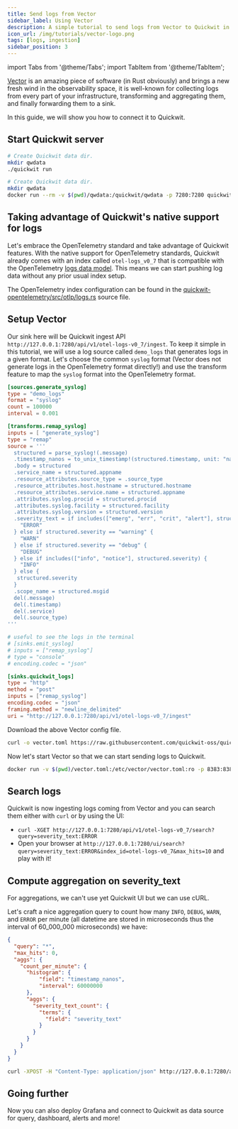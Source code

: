 ```yaml
---
title: Send logs from Vector
sidebar_label: Using Vector
description: A simple tutorial to send logs from Vector to Quickwit in a few minutes.
icon_url: /img/tutorials/vector-logo.png
tags: [logs, ingestion]
sidebar_position: 3
---
```


import Tabs from '@theme/Tabs';
import TabItem from '@theme/TabItem';

[Vector](https://vector.dev/) is an amazing piece of software (in Rust obviously) and brings a new fresh wind in the observability space,
it is well-known for collecting logs from every part of your infrastructure, transforming and aggregating them, and finally forwarding them to a sink.

In this guide, we will show you how to connect it to Quickwit.

## Start Quickwit server

<Tabs>

<TabItem value="cli" label="CLI">

```bash
# Create Quickwit data dir.
mkdir qwdata
./quickwit run
```

</TabItem>

<TabItem value="docker" label="Docker">

```bash
# Create Quickwit data dir.
mkdir qwdata
docker run --rm -v $(pwd)/qwdata:/quickwit/qwdata -p 7280:7280 quickwit/quickwit run
```

</TabItem>

</Tabs>

## Taking advantage of Quickwit's native support for logs

Let's embrace the OpenTelemetry standard and take advantage of Quickwit features. With the native support for OpenTelemetry standards, Quickwit already comes with an index called `otel-logs_v0_7` that is compatible with the OpenTelemetry [logs data model](https://github.com/open-telemetry/opentelemetry-specification/blob/main/specification/logs/data-model.md). This means we can start pushing log data without any prior usual index setup.

The OpenTelemetry index configuration can be found in the [quickwit-opentelemetry/src/otlp/logs.rs](https://github.com/quickwit-oss/quickwit/blob/main/quickwit/quickwit-opentelemetry/src/otlp/logs.rs) source file.

## Setup Vector

Our sink here will be Quickwit ingest API `http://127.0.0.1:7280/api/v1/otel-logs-v0_7/ingest`.
To keep it simple in this tutorial, we will use a log source called `demo_logs` that generates logs in a given format. Let's choose the common `syslog` format
(Vector does not generate logs in the OpenTelemetry format directly!) and use the transform feature to map the `syslog` format into the OpenTelemetry format.


```toml title=vector.toml
[sources.generate_syslog]
type = "demo_logs"
format = "syslog"
count = 100000
interval = 0.001

[transforms.remap_syslog]
inputs = [ "generate_syslog"]
type = "remap"
source = '''
  structured = parse_syslog!(.message)
  .timestamp_nanos = to_unix_timestamp!(structured.timestamp, unit: "nanoseconds")
  .body = structured
  .service_name = structured.appname
  .resource_attributes.source_type = .source_type
  .resource_attributes.host.hostname = structured.hostname
  .resource_attributes.service.name = structured.appname
  .attributes.syslog.procid = structured.procid
  .attributes.syslog.facility = structured.facility
  .attributes.syslog.version = structured.version
  .severity_text = if includes(["emerg", "err", "crit", "alert"], structured.severity) {
    "ERROR"
  } else if structured.severity == "warning" {
    "WARN"
  } else if structured.severity == "debug" {
    "DEBUG"
  } else if includes(["info", "notice"], structured.severity) {
    "INFO"
  } else {
   structured.severity
  }
  .scope_name = structured.msgid
  del(.message)
  del(.timestamp)
  del(.service)
  del(.source_type)
'''

# useful to see the logs in the terminal
# [sinks.emit_syslog]
# inputs = ["remap_syslog"]
# type = "console"
# encoding.codec = "json"

[sinks.quickwit_logs]
type = "http"
method = "post"
inputs = ["remap_syslog"]
encoding.codec = "json"
framing.method = "newline_delimited"
uri = "http://127.0.0.1:7280/api/v1/otel-logs-v0_7/ingest"
```
Download the above Vector config file.

```bash
curl -o vector.toml https://raw.githubusercontent.com/quickwit-oss/quickwit/main/config/tutorials/vector-otel-logs/vector.toml
```

Now let's start Vector so that we can start sending logs to Quickwit.

```bash
docker run -v $(pwd)/vector.toml:/etc/vector/vector.toml:ro -p 8383:8383 --net=host timberio/vector:0.25.0-distroless-libc
```

## Search logs

Quickwit is now ingesting logs coming from Vector and you can search them either with `curl` or by using the UI:
- `curl -XGET http://127.0.0.1:7280/api/v1/otel-logs-v0_7/search?query=severity_text:ERROR`
- Open your browser at `http://127.0.0.1:7280/ui/search?query=severity_text:ERROR&index_id=otel-logs-v0_7&max_hits=10` and play with it!

## Compute aggregation on severity_text

For aggregations, we can't use yet Quickwit UI but we can use cURL.

Let's craft a nice aggregation query to count how many `INFO`, `DEBUG`, `WARN`, and `ERROR` per minute (all datetime are stored in microseconds thus the interval of 60_000_000 microseconds) we have:

```json title=aggregation-query.json
{
  "query": "*",
  "max_hits": 0,
  "aggs": {
    "count_per_minute": {
      "histogram": {
          "field": "timestamp_nanos",
          "interval": 60000000
      },
      "aggs": {
        "severity_text_count": {
          "terms": {
            "field": "severity_text"
          }
        }
      }
    }
  }
}
```

```bash
curl -XPOST -H "Content-Type: application/json" http://127.0.0.1:7280/api/v1/otel-logs-v0_7/search --data @aggregation-query.json
```

## Going further

Now you can also deploy Grafana and connect to Quickwit as data source for query, dashboard, alerts and more!
